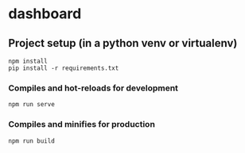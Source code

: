 # dashboard

## Project setup (in a python venv or virtualenv)
```
npm install
pip install -r requirements.txt
```

### Compiles and hot-reloads for development
```
npm run serve
```

### Compiles and minifies for production
```
npm run build
```
